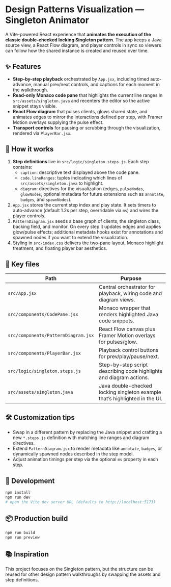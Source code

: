# Design Patterns Visualization — Singleton Animator

A Vite-powered React experience that **animates the execution of the classic double-checked locking Singleton pattern**. The app keeps a Java source view, a React Flow diagram, and player controls in sync so viewers can follow how the shared instance is created and reused over time.

## ✨ Features
- **Step-by-step playback** orchestrated by `App.jsx`, including timed auto-advance, manual prev/next controls, and captions for each moment in the walkthrough.
- **Read-only Monaco code pane** that highlights the current line ranges in `src/assets/singleton.java` and recenters the editor so the active snippet stays visible.
- **React Flow diagram** that pulses clients, glows shared state, and animates edges to mirror the interactions defined per step, with Framer Motion overlays supplying the pulse effect.
- **Transport controls** for pausing or scrubbing through the visualization, rendered via `PlayerBar.jsx`.

## 🧠 How it works
1. **Step definitions** live in `src/logic/singleton.steps.js`. Each step contains:
   - `caption`: descriptive text displayed above the code pane.
   - `code.lineRanges`: tuples indicating which lines of `src/assets/singleton.java` to highlight.
   - `diagram`: directives for the visualization (edges, `pulseNodes`, `glowNodes`, optional metadata for future extensions such as `annotate`, `badges`, and `spawnNodes`).
2. `App.jsx` stores the current step index and play state. It sets timers to auto-advance (default 1.2s per step, overridable via `ms`) and wires the player controls.
3. `PatternDiagram.jsx` seeds a base graph of clients, the singleton class, backing field, and monitor. On every step it updates edges and applies glow/pulse effects; additional metadata hooks exist for annotations and spawned nodes if you want to extend the visualization.
4. Styling in `src/index.css` delivers the two-pane layout, Monaco highlight treatment, and floating player bar aesthetics.

## 📂 Key files
| Path | Purpose |
| --- | --- |
| `src/App.jsx` | Central orchestrator for playback, wiring code and diagram views. |
| `src/components/CodePane.jsx` | Monaco wrapper that renders highlighted Java code snippets. |
| `src/components/PatternDiagram.jsx` | React Flow canvas plus Framer Motion overlays for pulses/glow. |
| `src/components/PlayerBar.jsx` | Playback control buttons for prev/play/pause/next. |
| `src/logic/singleton.steps.js` | Step-by-step script describing code highlights and diagram actions. |
| `src/assets/singleton.java` | Java double-checked locking singleton example that’s highlighted in the UI. |

## 🛠 Customization tips
- Swap in a different pattern by replacing the Java snippet and crafting a new `*.steps.js` definition with matching line ranges and diagram directives.
- Extend `PatternDiagram.jsx` to render metadata like `annotate`, `badges`, or dynamically spawned nodes described in the step model.
- Adjust animation timings per step via the optional `ms` property in each step.

## 🚀 Development
```bash
npm install
npm run dev
# open the Vite dev server URL (defaults to http://localhost:5173)
```

## 📦 Production build
```bash
npm run build
npm run preview
```

## 📚 Inspiration
This project focuses on the Singleton pattern, but the structure can be reused for other design pattern walkthroughs by swapping the assets and step definitions.

